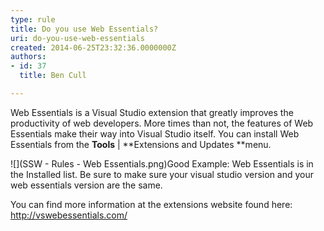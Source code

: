 ```yaml
---
type: rule
title: Do you use Web Essentials?
uri: do-you-use-web-essentials
created: 2014-06-25T23:32:36.0000000Z
authors:
- id: 37
  title: Ben Cull

---
```


​Web Essentials is a Visual Studio extension that greatly improves the productivity of web developers. More times than not, the features of Web Essentials make their way into Visual Studio itself. 
​You can install Web Essentials from the **Tools** | **Extensions and Updates **menu.

![](SSW - Rules - Web Essentials.png)​​Good Example: Web Essentials is in the Installed list.
Be sure to make sure your visual studio version and your web essentials version are the same.

You can find more information at the extensions website found here: [http://vswebesse​ntials.com/​​](http://vswebessentials.com/)
